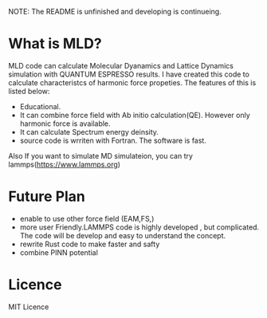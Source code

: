 NOTE: The README is unfinished and developing is continueing. 
# What is MLD?
MLD code can calculate Molecular Dyanamics and Lattice Dynamics simulation with QUANTUM ESPRESSO results. 
I have created this code to calculate characteristcs of harmonic force propeties. The features of this is listed below:
- Educational.
- It can combine force field with Ab initio calculation(QE). However only harmonic force is available.
- It can calculate Spectrum energy deinsity.
- source code is wrriten with Fortran. The software is fast.

Also If you want to simulate MD simulateion, you can try lammps(https://www.lammps.org)

# Future Plan
- enable to use other force field (EAM,FS,)
- more user Friendly.LAMMPS code is highly developed , but complicated. The code will be develop and easy to understand the concept.
- rewrite Rust code to make faster and safty
- combine PINN potential

# Licence
MIT Licence
